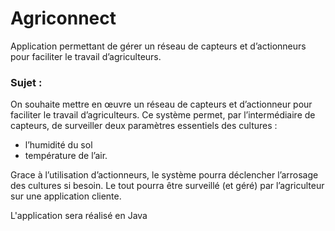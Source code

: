 # Agriconnect
Application permettant de gérer un réseau de capteurs et d’actionneurs pour faciliter le travail d’agriculteurs.

### Sujet : 
On souhaite mettre en œuvre un réseau de capteurs et d’actionneur pour faciliter le travail d’agriculteurs.
Ce système permet, par l’intermédiaire de capteurs, de surveiller deux paramètres essentiels des cultures :
- l’humidité du sol
- température de l’air.

Grace à l’utilisation d’actionneurs, le système pourra déclencher l’arrosage des cultures si besoin.
Le tout pourra être surveillé (et géré) par l’agriculteur sur une application cliente.

L'application sera réalisé en Java
